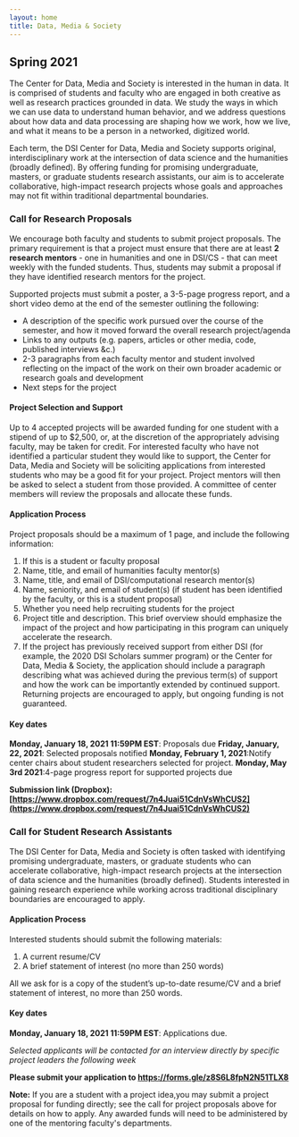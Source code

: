 ```yaml
---
layout: home
title: Data, Media & Society
---
```


## Spring 2021

The Center for Data, Media and Society is interested in the human in data. It is comprised of students and faculty who are engaged in both creative as well as research practices grounded in data. We study the ways in which we can use data to understand human behavior, and we address questions about how data and data processing are shaping how we work, how we live, and what it means to be a person in a networked, digitized world.

Each term, the DSI Center for Data, Media and Society supports original, interdisciplinary work at the intersection of data science and the humanities (broadly defined). By offering funding for promising undergraduate, masters, or graduate students research assistants, our aim is to accelerate collaborative, high-impact research projects whose goals and approaches may not fit within traditional departmental boundaries.

### Call for Research Proposals

We encourage both faculty and students to submit project proposals. The primary requirement is that a project must ensure that there are at least **2 research mentors** - one in humanities and one in DSI/CS - that can meet weekly with the funded students. Thus, students may submit a proposal if they have identified research mentors for the project. 

Supported projects must submit a poster, a 3-5-page progress report, and a short video demo at the end of the semester outlining the following:

- A description of the specific work pursued over the course of the semester, and how it moved forward the overall research project/agenda
- Links to any outputs (e.g. papers, articles or other media, code, published interviews &c.)
- 2-3 paragraphs from each faculty mentor and student involved reflecting on the impact of the work on their own broader academic or research goals and development
- Next steps for the project

#### Project Selection and Support

Up to 4 accepted projects will be awarded funding for one student with a stipend of up to $2,500, or, at the discretion of the appropriately advising faculty, may be taken for credit. For interested faculty who have not identified a particular student they would like to support, the Center for Data, Media and Society will be soliciting applications from interested students who may be a good fit for your project. Project mentors will then be asked to select a student from those provided. A committee of center members will review the proposals and allocate these funds.

#### Application Process

Project proposals should be a maximum of 1 page, and include the following information:

1. If this is a student or faculty proposal
2. Name, title, and email of humanities faculty mentor(s)
3. Name, title, and email of DSI/computational research mentor(s)
4. Name, seniority, and email of student(s) (if student has been identified by the faculty, or this is a student proposal)
5. Whether you need help recruiting students for the project
6. Project title and description. This brief overview should emphasize the impact of the project and how participating in this program can uniquely accelerate the research.
7. If the project has previously received support from either DSI (for example, the 2020 DSI Scholars summer program) or the Center for Data, Media & Society, the application should include a paragraph describing what was achieved during the previous term(s) of support and how the work can be importantly extended by continued support. Returning projects are encouraged to apply, but ongoing funding is not guaranteed.

#### Key dates

**Monday, January 18, 2021 11:59PM EST**:  Proposals due
**Friday, January, 22, 2021**: Selected proposals notified
**Monday, February 1, 2021**:Notify center chairs about student researchers selected for project. 
**Monday, May 3rd 2021**:4-page progress report for supported projects due


**Submission link (Dropbox):  [https://www.dropbox.com/request/7n4Juai51CdnVsWhCUS2](https://www.dropbox.com/request/7n4Juai51CdnVsWhCUS2)**


### Call for Student Research Assistants

The DSI Center for Data, Media and Society is often tasked with identifying promising undergraduate, masters, or graduate students who can accelerate collaborative, high-impact research projects at the intersection of data science and the humanities (broadly defined). Students interested in gaining research experience while working across traditional disciplinary boundaries are encouraged to apply. 

#### Application Process

Interested students should submit the following materials:

1. A current resume/CV
2. A brief statement of interest (no more than 250 words)

All we ask for is a copy of the student’s up-to-date resume/CV and a brief statement of interest, no more than 250 words. 

#### Key dates

**Monday, January 18, 2021 11:59PM EST**: Applications due.

*Selected applicants will be contacted for an interview directly by specific project leaders the following week*

**Please submit your application to https://forms.gle/z8S6L8fpN2N51TLX8**

**Note:** If you are a student with a project idea,you may submit a project proposal for funding directly; see the call for project proposals above for details on how to apply. Any awarded funds will need to be administered by one of the mentoring faculty's departments.
